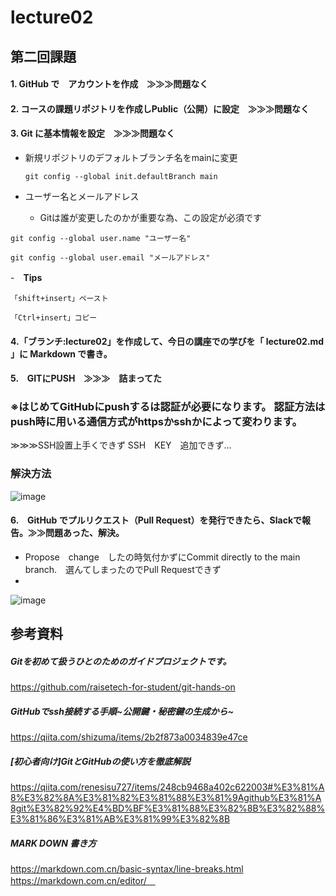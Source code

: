 # lecture02

## 第二回課題

#### 1. GitHub で　アカウントを作成　≫≫≫問題なく

#### 2. コースの課題リポジトリを作成しPublic（公開）に設定　≫≫≫問題なく

#### 3. Git に基本情報を設定　≫≫≫問題なく
 - 新規リポジトリのデフォルトブランチ名をmainに変更
      
      `git config --global init.defaultBranch main`
 - ユーザー名とメールアドレス
   - Gitは誰が変更したのかが重要な為、この設定が必須です 
 
`git config --global user.name "ユーザー名"`

`git config --global user.email "メールアドレス"`

-　**Tips**

`「shift+insert」ペースト`

`「Ctrl+insert」コピー`

#### 4.「ブランチ:lecture02」を作成して、今日の講座での学びを「 lecture02.md 」に Markdown で書き。

#### 5.　GITにPUSH　≫≫≫　詰まってた

### ※はじめてGitHubにpushするは認証が必要になります。 認証方法はpush時に用いる通信方式がhttpsかsshかによって変わります。

≫≫≫SSH設置上手くできず
SSH　KEY　追加できず…

### 解決方法

 ![image](https://user-images.githubusercontent.com/122083101/212110428-69afedad-c01e-4eae-97e9-ec72a0de2ae0.png)

#### 6.　GitHub でプルリクエスト（Pull Request）を発行できたら、Slackで報告。≫≫問題あった、解決。

- Propose　change　したの時気付かずにCommit directly to the main branch.　選んてしまったのでPull Requestできず
- 

![image](https://user-images.githubusercontent.com/122083101/212130685-549fdc6c-4569-4777-b3cd-4321f556975a.png)

## 参考資料
##### Gitを初めて扱うひとのためのガイドプロジェクトです。
https://github.com/raisetech-for-student/git-hands-on
##### GitHubでssh接続する手順~公開鍵・秘密鍵の生成から~
https://qiita.com/shizuma/items/2b2f873a0034839e47ce
##### [初心者向け]GitとGitHubの使い方を徹底解説
https://qiita.com/renesisu727/items/248cb9468a402c622003#%E3%81%A8%E3%82%8A%E3%81%82%E3%81%88%E3%81%9Agithub%E3%81%A8git%E3%82%92%E4%BD%BF%E3%81%88%E3%82%8B%E3%82%88%E3%81%86%E3%81%AB%E3%81%99%E3%82%8B

##### MARK DOWN 書き方
https://markdown.com.cn/basic-syntax/line-breaks.html
https://markdown.com.cn/editor/　
